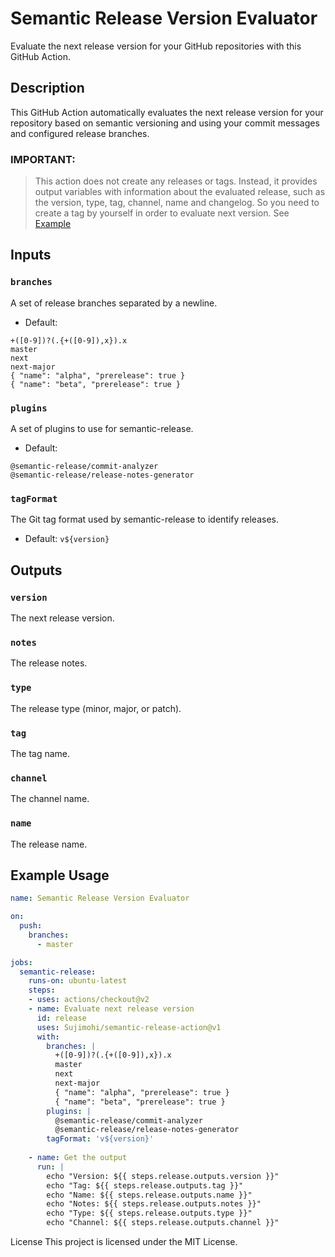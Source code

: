 # Semantic Release Version Evaluator

Evaluate the next release version for your GitHub repositories with this GitHub Action.

## Description

This GitHub Action automatically evaluates the next release version for your repository based on semantic versioning and using your commit messages and configured release branches. 

### IMPORTANT:
> This action does not create any releases or tags. Instead, it provides output variables with information about the evaluated release, such as the version, type, tag, channel, name and changelog. So you need to create a tag by yourself in order to evaluate next version. See [Example](.github/workflows/release.yml)

## Inputs

### `branches`

A set of release branches separated by a newline.

* Default:
```
+([0-9])?(.{+([0-9]),x}).x
master
next
next-major
{ "name": "alpha", "prerelease": true }
{ "name": "beta", "prerelease": true }
```

### `plugins`

A set of plugins to use for semantic-release.

* Default:
```
@semantic-release/commit-analyzer
@semantic-release/release-notes-generator
```

### `tagFormat`

The Git tag format used by semantic-release to identify releases.

* Default: `v${version}`

## Outputs

### `version`

The next release version.

### `notes`

The release notes.

### `type`

The release type (minor, major, or patch).

### `tag`

The tag name.

### `channel`

The channel name.

### `name`

The release name.

## Example Usage

```yaml
name: Semantic Release Version Evaluator

on:
  push:
    branches:
      - master

jobs:
  semantic-release:
    runs-on: ubuntu-latest
    steps:
    - uses: actions/checkout@v2
    - name: Evaluate next release version
      id: release
      uses: Sujimohi/semantic-release-action@v1
      with:
        branches: |
          +([0-9])?(.{+([0-9]),x}).x
          master
          next
          next-major
          { "name": "alpha", "prerelease": true }
          { "name": "beta", "prerelease": true }
        plugins: |
          @semantic-release/commit-analyzer
          @semantic-release/release-notes-generator
        tagFormat: 'v${version}'
      
    - name: Get the output
      run: |
        echo "Version: ${{ steps.release.outputs.version }}"
        echo "Tag: ${{ steps.release.outputs.tag }}"
        echo "Name: ${{ steps.release.outputs.name }}"
        echo "Notes: ${{ steps.release.outputs.notes }}"
        echo "Type: ${{ steps.release.outputs.type }}"
        echo "Channel: ${{ steps.release.outputs.channel }}"
```

License
This project is licensed under the MIT License.